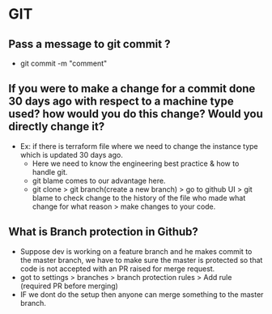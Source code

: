 # GIT

## Pass a message to git commit ?
- git commit -m "comment"

## If you were to make a change for a commit done 30 days   ago with respect to a machine type used? how would you do this change? Would you directly change it?
- Ex: if there is  terraform file where we need to change the instance type which is updated 30 days ago.
    - Here we need to know the engineering best practice & how to handle git.
    - git blame comes to our advantage here.
    - git clone > git branch(create a new branch) > go to github UI > git blame to check change to the history of the file who made what change for what reason > make changes to your code.

## What is Branch protection in Github?
- Suppose dev is working on a feature branch and he makes commit to the master branch, we have to make sure the master is protected so that code is not accepted with an PR raised for merge request.
- got to settings > branches > branch protection rules > Add rule (required PR before merging)
- IF we dont do the setup then anyone can merge something to the master branch.